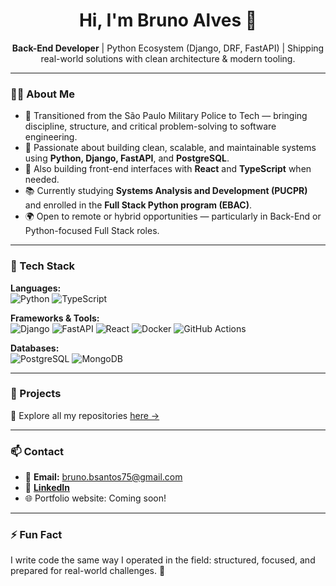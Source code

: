 <h1 align="center">Hi, I'm Bruno Alves 👋</h1>

<p align="center">
  <strong>Back-End Developer</strong> | Python Ecosystem (Django, DRF, FastAPI) | Shipping real-world solutions with clean architecture & modern tooling.
</p>

---

### 👨‍💻 About Me

- 🔄 Transitioned from the São Paulo Military Police to Tech — bringing discipline, structure, and critical problem-solving to software engineering.
- 🧠 Passionate about building clean, scalable, and maintainable systems using **Python, Django, FastAPI**, and **PostgreSQL**.
- 🔧 Also building front-end interfaces with **React** and **TypeScript** when needed.
- 📚 Currently studying **Systems Analysis and Development (PUCPR)** and enrolled in the **Full Stack Python program (EBAC)**.
- 🌍 Open to remote or hybrid opportunities — particularly in Back-End or Python-focused Full Stack roles.

---

### 🚀 Tech Stack

**Languages:**  
![Python](https://img.shields.io/badge/-Python-3776AB?style=flat&logo=python&logoColor=white)
![TypeScript](https://img.shields.io/badge/-TypeScript-3178C6?style=flat&logo=typescript&logoColor=white)

**Frameworks & Tools:**  
![Django](https://img.shields.io/badge/-Django-092E20?style=flat&logo=django&logoColor=white)
![FastAPI](https://img.shields.io/badge/-FastAPI-009688?style=flat&logo=fastapi&logoColor=white)
![React](https://img.shields.io/badge/-React-61DAFB?style=flat&logo=react&logoColor=black)
![Docker](https://img.shields.io/badge/-Docker-2496ED?style=flat&logo=docker&logoColor=white)
![GitHub Actions](https://img.shields.io/badge/-GitHub%20Actions-2088FF?style=flat&logo=github-actions&logoColor=white)

**Databases:**  
![PostgreSQL](https://img.shields.io/badge/-PostgreSQL-336791?style=flat&logo=postgresql&logoColor=white)
![MongoDB](https://img.shields.io/badge/-MongoDB-47A248?style=flat&logo=mongodb&logoColor=white)

---

### 📂 Projects

🔎 Explore all my repositories [here →](https://github.com/Bruno-Alvez?tab=repositories)

---

### 📫 Contact

- 📧 **Email:** bruno.bsantos75@gmail.com  
- 💼 [**LinkedIn**](https://www.linkedin.com/in/brunoalves-tech)  
- 🌐 Portfolio website: Coming soon!

---

### ⚡ Fun Fact

I write code the same way I operated in the field: structured, focused, and prepared for real-world challenges. 🚀
